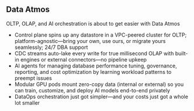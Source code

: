 ## Data Atmos

OLTP, OLAP, and AI orchestration is about to get easier with Data Atmos

- Control plane spins up any datastore in a VPC-peered cluster for OLTP; platform-agnostic—bring your own, use ours, or migrate yours seamlessly; 24/7 DBA support
- CDC streams auto-lake every write for true millisecond OLAP with built-in engines or external connectors—no pipeline upkeep
- AI agents for managing database performance tuning, governance, reporting, and cost optimization by learning workload patterns to preempt issues
- Modular GPU pods mount zero-copy data (internal or external) so you can train, customize, and deploy AI models end-to-end privately
- DataOps orchestration just got simpler—and your costs just got a whole lot smaller
